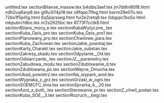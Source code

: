 untitled.tex
sectionBilanse_masow.tex
b4slbs3aef.tex
jm7ddtn80f8.html
ndh2uq6arp8.tex
gt9u3i14p18.tex
s9fqqo7lfeg.html
barro29e07o.tex
72bs1f5pi0g.html
6q5jiqrsseg.html
fui2e2retq8.tex
0dqppc1bs5o.html
mkpubrcfdbo.tex
nr2s2625bc.tex
8773f7cctk8.html
sectionBilans_mocy_e.tex
sectionKubaWytyczne_.tex
sectionKuba_Opis_pro.tex
sectionKuba_Opis_pro1.tex
sectionPlanowany_pro.tex
sectionChwilowe_para.tex
sectionKuba_Zachowan.tex
sectionJakie_powstaj.tex
sectionKarty_Charakt.tex
sectionJakie_substan.tex
sectionZakresy_skadu.tex
sectionOdpylanie__Od.tex
sectionOdsiarczanie_.tex
sectionJZ__parametry.tex
sectionZabudowa_modu.tex
sectionZdublowanie_d.tex
sectionZdublowana_po.tex
sectionWejcie_Dmucha.tex
sectionUkad_powietrz.tex
sectionNa_wypark_wod.tex
sectionWypraka_z_grz.tex
sectionGrzaki_w_ogni.tex
sectionSOEMCFC_linia.tex
sectionSprarka_4__20.tex
sectionAzot_z_butli_.tex
sectionSterowanie_pr.tex
sectionZ_chwil_podan.tex
sectionKuba_SOE__3.tex
sectionRozruch__begi.tex